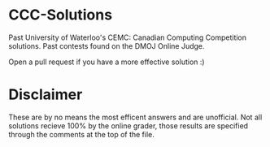# CCC-Solutions
Past University of Waterloo's CEMC: Canadian Computing Competition solutions. Past contests found on the DMOJ Online Judge. 

Open a pull request if you have a more effective solution :)

# Disclaimer
These are by no means the most efficent answers and are unofficial. Not all solutions recieve 100% by the online grader, those results are specified through the comments at the top of the file.
